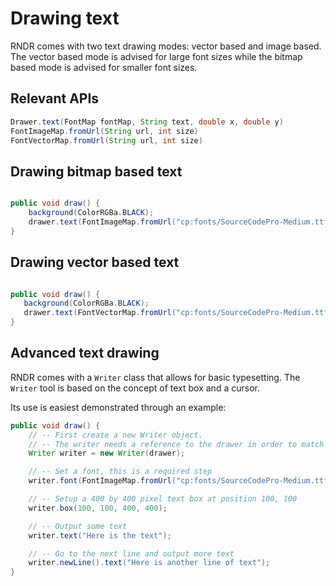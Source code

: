 # Drawing text #
RNDR comes with two text drawing modes: vector based and image based. The vector based mode is advised for large font sizes while the bitmap based mode is advised for smaller font sizes.


## Relevant APIs ##
```java
Drawer.text(FontMap fontMap, String text, double x, double y)
FontImageMap.fromUrl(String url, int size)
FontVectorMap.fromUrl(String url, int size)
```


## Drawing bitmap based text ##

```java

public void draw() {
    background(ColorRGBa.BLACK);
    drawer.text(FontImageMap.fromUrl("cp:fonts/SourceCodePro-Medium.ttf", 12, "here is a text", 20, 100);
}
```

## Drawing vector based text ##

```java

public void draw() {
   background(ColorRGBa.BLACK);
   drawer.text(FontVectorMap.fromUrl("cp:fonts/SourceCodePro-Medium.ttf", 40, "here is a text", 20, 100);
}
```

## Advanced text drawing ##

RNDR comes with a `Writer` class that allows for basic typesetting. The `Writer` tool is based on the concept of text box and a cursor. 

Its use is easiest demonstrated through an example:

```java
public void draw() {
    // -- First create a new Writer object. 
    // -- The writer needs a reference to the drawer in order to match style and transforms.
    Writer writer = new Writer(drawer);

    // -- Set a font, this is a required step
    writer.font(FontImageMap.fromUrl("cp:fonts/SourceCodePro-Medium.ttf", 12));

    // -- Setup a 400 by 400 pixel text box at position 100, 100
    writer.box(100, 100, 400, 400);

    // -- Output some text
    writer.text("Here is the text");

    // -- Go to the next line and output more text
    writer.newLine().text("Here is another line of text");
}

```





